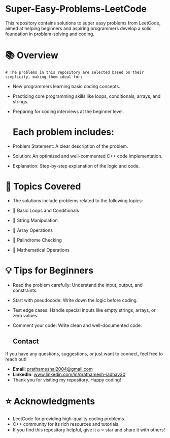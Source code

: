 # Super-Easy-Problems-LeetCode
This repository contains solutions to super easy problems from LeetCode, aimed at helping beginners and aspiring programmers develop a solid foundation in problem-solving and coding.

# 📚 Overview
    # The problems in this repository are selected based on their simplicity, making them ideal for:

- New programmers learning basic coding concepts.
- Practicing core programming skills like loops, conditionals, arrays, and strings.
- Preparing for coding interviews at the beginner level.
  # Each problem includes:

- Problem Statement: A clear description of the problem.
- Solution: An optimized and well-commented C++ code implementation.
- Explanation: Step-by-step explanation of the logic and code.
# 🚀 Topics Covered
- The solutions include problems related to the following topics:

- 📌 Basic Loops and Conditionals
- 📌 String Manipulation
- 📌 Array Operations
- 📌 Palindrome Checking
- 📌 Mathematical Operations


# 💡 Tips for Beginners
- Read the problem carefully: Understand the input, output, and constraints.
- Start with pseudocode: Write down the logic before coding.
- Test edge cases: Handle special inputs like empty strings, arrays, or zero values.
- Comment your code: Write clean and well-documented code.

  ## Contact

If you have any questions, suggestions, or just want to connect, feel free to reach out!

- **Email**: prathameshaj2004@gmail.com
- **LinkedIn**: www.linkedin.com/in/prathamesh-jadhav30
- Thank you for visiting my repository. Happy coding!


# ⭐ Acknowledgments
- LeetCode for providing high-quality coding problems.
- C++ community for its rich resources and tutorials.
- If you find this repository helpful, give it a ⭐ star and share it with others!

